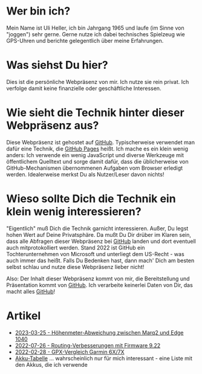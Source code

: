 Wer bin ich?
============

Mein Name ist Uli Heller, ich bin Jahrgang 1965
und laufe (im Sinne von "joggen") sehr gerne.
Gerne nutze ich dabei technisches Spielzeug wie
GPS-Uhren und berichte gelegentlich über meine
Erfahrungen.

Was siehst Du hier?
===================

Dies ist die persönliche Webpräsenz von mir.
Ich nutze sie rein privat. Ich verfolge damit
keine finanzielle oder geschäftliche Interessen.

Wie sieht die Technik hinter dieser Webpräsenz aus?
===================================================

Diese Webpräsenz ist gehostet auf [GitHub][GITHUB].
Typischerweise verwendet man dafür eine Technik,
die [GitHub Pages](https://pages.github.com) heißt.
Ich mache es ein klein wenig anders: Ich verwende ein wenig JavaScript
und diverse Werkzeuge mit öffentlichem Quelltext und sorge damit dafür,
dass die üblicherweise von GitHub-Mechanismen übernommenen Aufgaben
vom Browser erledigt werden. Idealerweise merkst Du als
Nutzer/Leser davon nichts!

Wieso sollte Dich die Technik ein klein wenig interessieren?
============================================================

"Eigentlich" muß Dich die Technik garnicht interessieren. Außer,
Du legst hohen Wert auf Deine Privatsphäre. Da mußt Du Dir drüber
im Klaren sein, dass alle Abfragen dieser Webpräsenz bei [GitHub][GITHUB]
landen und dort eventuell auch mitprotokolliert werden. Stand 2022 ist GitHub
ein Tochterunternehmen von Microsoft und unterliegt dem US-Recht - was auch
immer das heißt. Falls Du Bedenken hast, dann mach' Dich am besten selbst
schlau und nutze diese Webpräsenz lieber nicht!

Also: Der Inhalt dieser Webpräsenz kommt von mir, die Bereitstellung und Präsentation
kommt von [GitHub][GITHUB]. Ich verarbeite keinerlei Daten von Dir,
das macht alles [GitHub][GITHUB]!

[GITHUB]: https://github.com

Artikel
=======

- [2023-03-25 - Höhenmeter-Abweichung zwischen Marq2 und Edge 1040](marq2-vs-edge1040/index.md)
- [2022-07-26 - Routing-Verbesserungen mit Firmware 9.22](routing-fw-9.22/index.md)
- [2022-02-28 - GPX-Vergleich Garmin 6X/7X](garmin-6x-7x/index.md)
- [Akku-Tabelle](akku-tabelle.md) ... wahrscheinlich nur für mich interessant - eine Liste mit den Akkus, die ich verwende

